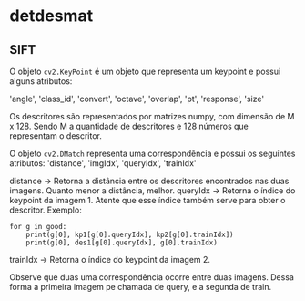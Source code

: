 # detdesmat

## SIFT
O objeto `cv2.KeyPoint` é um objeto que representa um keypoint e possui alguns atributos:

'angle', 'class_id', 'convert', 'octave', 'overlap', 'pt', 'response', 'size'

Os descritores são representados por matrizes numpy, com dimensão de M x 128. Sendo M a quantidade de descritores e 128 
números que representam o descritor.

O objeto `cv2.DMatch` representa uma correspondência e possui os seguintes atributos:
'distance', 'imgIdx', 'queryIdx', 'trainIdx'

distance -> Retorna a distância entre os descritores encontrados nas duas imagens. Quanto menor a distância, melhor.
queryIdx ->  Retorna o índice do keypoint da imagem 1. Atente que esse índice também serve para obter o descritor.
Exemplo: 
```
for g in good:
    print(g[0], kp1[g[0].queryIdx], kp2[g[0].trainIdx])
    print(g[0], des1[g[0].queryIdx], g[0].trainIdx)

```
trainIdx -> Retorna o índice do keypoint da imagem 2.

Observe que duas uma correspondência ocorre entre duas imagens. Dessa forma a primeira imagem pe chamada de query, e a segunda de train.
